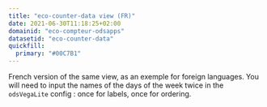 ```yaml
---
title: "eco-counter-data view (FR)"
date: 2021-06-30T11:18:25+02:00
domainid: "eco-compteur-odsapps"
datasetid: "eco-counter-data"
quickfill:
  primary: "#00C7B1"
---
```


French version of the same view, as an exemple for foreign languages. You will need to input the names of the days of the week twice in the `odsVegaLite` config : once for labels, once for ordering.
